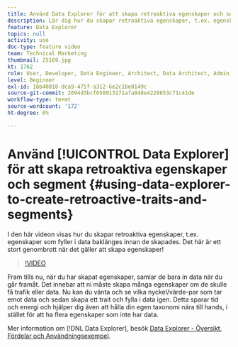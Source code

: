 ```yaml
---
title: Använd Data Explorer för att skapa retroaktiva egenskaper och segment
description: Lär dig hur du skapar retroaktiva egenskaper, t.ex. egenskaper som fyller i data baklänges innan de skapades. Det här är ett stort genombrott när det gäller att skapa egenskaper!
feature: Data Explorer
topics: null
activity: use
doc-type: feature video
team: Technical Marketing
thumbnail: 25169.jpg
kt: 1762
role: User, Developer, Data Engineer, Architect, Data Architect, Admin, Leader
level: Beginner
exl-id: 1bb40810-dca9-475f-a312-6e2c1be8149c
source-git-commit: 2094d3bcf658913171afa848e4228653c71c41de
workflow-type: tm+mt
source-wordcount: '172'
ht-degree: 0%

---
```


# Använd [!UICONTROL Data Explorer] för att skapa retroaktiva egenskaper och segment {#using-data-explorer-to-create-retroactive-traits-and-segments}

I den här videon visas hur du skapar retroaktiva egenskaper, t.ex. egenskaper som fyller i data baklänges innan de skapades. Det här är ett stort genombrott när det gäller att skapa egenskaper!

>[!VIDEO](https://video.tv.adobe.com/v/25169/?quality=12)

Fram tills nu, när du har skapat egenskaper, samlar de bara in data när du går framåt. Det innebar att ni måste skapa många egenskaper om de skulle få trafik eller data. Nu kan du vänta och se vilka nyckel/värde-par som tar emot data och sedan skapa ett trait och fylla i data igen. Detta sparar tid och energi och hjälper dig även att hålla din egen taxonomi nära till hands, i stället för att ha flera egenskaper som inte har data.

Mer information om [!DNL Data Explorer], besök [Data Explorer - Översikt, Fördelar och Användningsexempel](https://experiencecloud.adobe.com/resources/help/en_US/aam/data-explorer.html).
